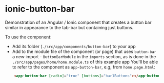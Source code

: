 # ionic-button-bar
Demonstration of an Angular / Ionic component that creates a button bar similar in appearance to the tab-bar but containing just buttons.

To use the component:
* Add its folder (`./src/app/components/button-bar`)
to your app
* Add to the module file of the component (or page) that uses `button-bar` a
  new import - `ButtonBarModule` in the `imports` section, as is done in the
  `./src/app/pages/home/home.module.ts` of this example app
You'll be able to refer to the component as `app-button-bar`, e.g, from `home.page.html`:
```html
    <app-button-bar [radio]="true" [buttons]="bar1Buttons"></app-button-bar>
```
